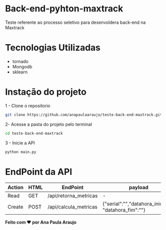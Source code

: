 # Back-end-pyhton-maxtrack
Teste referente ao processo seletivo para desenvoldera back-end na Maxtrack

# Tecnologias Utilizadas
* tornado
* Mongodb
* sklearn

# Instação do projeto

1 - Clone o repositorio
```bash
git clone https://github.com/anapaulaaraujo/teste-back-end-maxtrack.git
```
2- Acesse a pasta do projeto pelo terminal
```bash
cd teste-back-end-maxtrack
```
3 - Inicie a API
```bash
python main.py
```
# EndPoint da API

|  Action  |  HTML | EndPoint              | payload |
|---       |---    |---                    |---      |
|  Read    | GET   | /api/retorna_metricas |  - |
|  Create  | POST  | /api/calcula_metricas | {"serial":"","datahora_inicio":"" "datahora_fim":""} |

**Feito com :heart: por Ana Paula Araujo**

